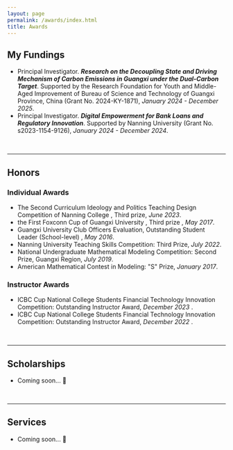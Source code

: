 ```yaml
---
layout: page
permalink: /awards/index.html
title: Awards
---
```




## My Fundings

- Principal Investigator. **_Research on the Decoupling State and Driving Mechanism of Carbon Emissions in Guangxi under the Dual-Carbon Target_**. Supported by the Research Foundation for  Youth and Middle-Aged Improvement of  Bureau of Science and Technology of Guangxi Province, China (Grant No. 2024-KY-1871), _January 2024 - December 2025_.
- Principal Investigator. **_Digital Empowerment for Bank Loans and Regulatory Innovation_**. Supported by Nanning University (Grant No. s2023-1154-9126), _January 2024 - December 2024_.

<br>

---


## Honors
### Individual Awards

- The Second Curriculum Ideology and Politics Teaching Design Competition of Nanning College , Third prize, _June 2023_.
- the First Foxconn Cup of Guangxi University , Third prize , _May 2017_.
- Guangxi University Club Officers Evaluation, Outstanding Student Leader (School-level) , _May 2016_.
- Nanning University Teaching Skills Competition: Third Prize, _July 2022_.
- National Undergraduate Mathematical Modeling Competition: Second Prize, Guangxi Region, _July 2019_.
- American Mathematical Contest in Modeling: "S" Prize, _January 2017_.

### Instructor Awards
- ICBC Cup National College Students Financial Technology Innovation Competition: Outstanding Instructor Award, _December 2023_ .
- ICBC Cup National College Students Financial Technology Innovation Competition: Outstanding Instructor Award, _December 2022_ .



<br>

---

## Scholarships

- Coming soon... 🚀

<br>

---




## Services

- Coming soon... 🚀

<br>